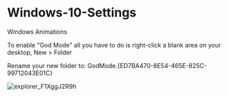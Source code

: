 # Windows-10-Settings

Windows Animations

To enable "God Mode" all you have to do is right-click a blank area on your desktop, New > Folder

Rename your new folder to: GodMode.{ED7BA470-8E54-465E-825C-99712043E01C}

![explorer_F1XggJ2R9h](https://user-images.githubusercontent.com/25332460/188118672-b729ce29-a8f3-4fbc-beaa-0a1c577f3386.jpg)
